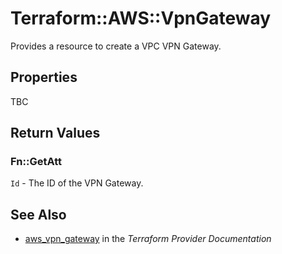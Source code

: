 # Terraform::AWS::VpnGateway

Provides a resource to create a VPC VPN Gateway.

## Properties

TBC

## Return Values

### Fn::GetAtt

`Id` - The ID of the VPN Gateway.

## See Also

* [aws_vpn_gateway](https://www.terraform.io/docs/providers/aws/r/vpn_gateway.html) in the _Terraform Provider Documentation_